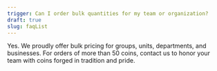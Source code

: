 ```yaml
---
trigger: Can I order bulk quantities for my team or organization?
draft: true
slug: faqList
---
```


Yes. We proudly offer bulk pricing for groups, units, departments, and businesses. For orders of more than 50 coins, contact us to honor your team with coins forged in tradition and pride. 